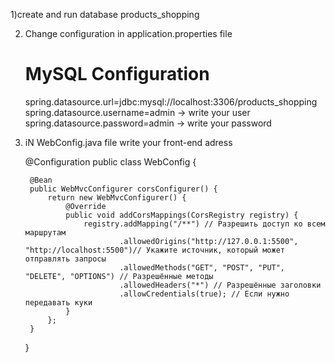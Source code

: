 1)create and run database products_shopping 


2) Change configuration in application.properties file
    # MySQL Configuration
    spring.datasource.url=jdbc:mysql://localhost:3306/products_shopping 
    spring.datasource.username=admin -> write your user
    spring.datasource.password=admin -> write your password



3) iN WebConfig.java file write your front-end adress
   
    @Configuration
    public class WebConfig {
    
        @Bean
        public WebMvcConfigurer corsConfigurer() {
            return new WebMvcConfigurer() {
                @Override
                public void addCorsMappings(CorsRegistry registry) {
                    registry.addMapping("/**") // Разрешить доступ ко всем маршрутам
                            .allowedOrigins("http://127.0.0.1:5500", "http://localhost:5500")// Укажите источник, который может отправлять запросы
                            .allowedMethods("GET", "POST", "PUT", "DELETE", "OPTIONS") // Разрешённые методы
                            .allowedHeaders("*") // Разрешённые заголовки
                            .allowCredentials(true); // Если нужно передавать куки
                }
            };
        }
    }
    
